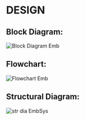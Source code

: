# DESIGN
## Block Diagram:
  ![Block Diagram Emb](https://user-images.githubusercontent.com/98866123/155833101-83e7ba7e-8e06-42a9-a6c6-77884e441c6d.png)

## Flowchart:
  ![Flowchart Emb](https://user-images.githubusercontent.com/98866123/155833216-34c0a937-8c46-4772-8e77-a07610630430.png)

## Structural Diagram:
  ![str dia EmbSys](https://user-images.githubusercontent.com/98866123/155868973-e565b9a3-684b-49ff-8916-c5000f7e6379.png)
